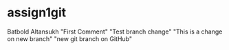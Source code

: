 # assign1git
Batbold Altansukh
"First Comment"
"Test branch change"
"This is a change on new branch"
"new git branch on GitHub"

